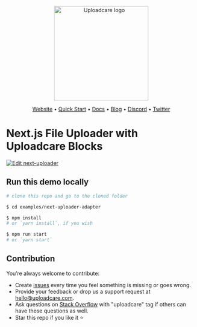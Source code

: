 <p align="center">
  <a href="https://uploadcare.com?ref=github-next-example-readme">
    <picture>
      <source media="(prefers-color-scheme: light)" srcset="https://ucarecdn.com/1b4714cd-53be-447b-bbde-e061f1e5a22f/logo-safespace-transparent.svg">
      <source media="(prefers-color-scheme: dark)" srcset="https://ucarecdn.com/3b610a0a-780c-4750-a8b4-3bf4a8c90389/logo-transparent-inverted.svg">
      <img width=250 alt="Uploadcare logo" src="https://ucarecdn.com/1b4714cd-53be-447b-bbde-e061f1e5a22f/logo-safespace-transparent.svg">
    </picture>
  </a>
</p>
<p align="center">
  <a href="https://uploadcare.com?ref=github-next-example-readme">Website</a> • 
  <a href="https://uploadcare.com/docs/start/quickstart?ref=github-next-example-readme">Quick Start</a> • 
  <a href="https://uploadcare.com/docs?ref=github-next-example-readme">Docs</a> • 
  <a href="https://uploadcare.com/blog?ref=github-next-example-readme">Blog</a> • 
  <a href="https://discord.gg/mKWRgRsVz8?ref=github-next-example-readme">Discord</a> •
  <a href="https://twitter.com/Uploadcare?ref=github-next-example-readme">Twitter</a>
</p>

# Next.js File Uploader with Uploadcare Blocks

[![Edit next-uploader](https://codesandbox.io/static/img/play-codesandbox.svg)](https://codesandbox.io/s/github/uploadcare/blocks-examples/tree/main/examples/next-uploader-adapter/)

## Run this demo locally

```bash
# clone this repo and go to the cloned folder

$ cd examples/next-uploader-adapter

$ npm install
# or `yarn install`, if you wish

$ npm run start
# or `yarn start`
```

## Contribution

You’re always welcome to contribute:

* Create [issues](https://github.com/uploadcare/blocks-examples/issues) every time you feel something is missing or goes wrong.
* Provide your feedback or drop us a support request at <a href="mailto:hello@uploadcare.com">hello@uploadcare.com</a>.
* Ask questions on [Stack Overflow](https://stackoverflow.com/questions/tagged/uploadcare) with "uploadcare" tag if others can have these questions as well.
* Star this repo if you like it ⭐️

